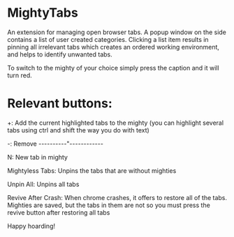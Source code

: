 # MightyTabs
An extension for managing open browser tabs. A popup window on the side contains a list of user created categories. Clicking a list item results in pinning all irrelevant tabs which creates an ordered working environment, and helps to identify unwanted tabs.

To switch to the mighty of your choice simply press the caption and it will turn red. 

Relevant buttons:
=================
+: Add the current highlighted tabs to the mighty (you can highlight several tabs using ctrl and shift the way you do with     text)

-: Remove ----------"------------

N: New tab in mighty

Mightyless Tabs: Unpins the tabs that are without mighties

Unpin All: Unpins all tabs

Revive After Crash: When chrome crashes, it offers to restore all of the tabs. Mighties are saved, but the tabs in them are                     not so you must press the revive button after restoring all tabs

Happy hoarding!

